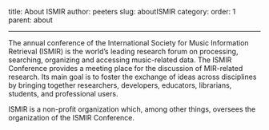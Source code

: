 title: About ISMIR
author: peeters
slug: aboutISMIR
category:
order: 1
parent: about

----------------------------------
The annual conference of the International Society for Music Information Retrieval (ISMIR) is the world’s leading research forum on processing, searching, organizing and accessing music-related data. The ISMIR Conference provides a meeting place for the discussion of MIR-related research. Its main goal is to foster the exchange of ideas across disciplines by bringing together researchers, developers, educators, librarians, students, and professional users.

ISMIR is a non-profit organization which, among other things, oversees the organization of the ISMIR Conference.
